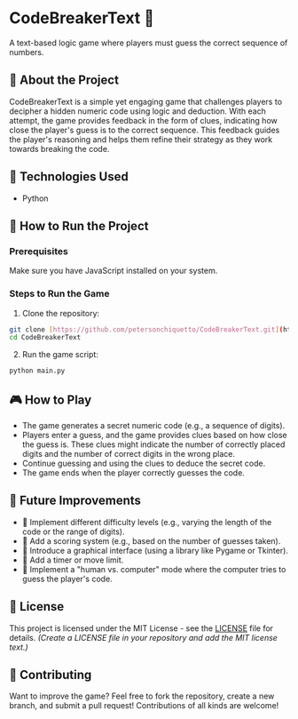 # CodeBreakerText 🔐

A text-based logic game where players must guess the correct sequence of numbers.

## 📜 About the Project

CodeBreakerText is a simple yet engaging game that challenges players to decipher a hidden numeric code using logic and deduction.  With each attempt, the game provides feedback in the form of clues, indicating how close the player's guess is to the correct sequence. This feedback guides the player's reasoning and helps them refine their strategy as they work towards breaking the code.

## 🚀 Technologies Used

*   Python

## 🔧 How to Run the Project

### Prerequisites

Make sure you have JavaScript installed on your system.

### Steps to Run the Game

1.  Clone the repository:

```bash
git clone [https://github.com/petersonchiquetto/CodeBreakerText.git](https://github.com/petersonchiquetto/CodeBreakerText.git)
cd CodeBreakerText
```

2.  Run the game script:

```bash
python main.py
```

## 🎮 How to Play

*   The game generates a secret numeric code (e.g., a sequence of digits).
*   Players enter a guess, and the game provides clues based on how close the guess is.  These clues might indicate the number of correctly placed digits and the number of correct digits in the wrong place.
*   Continue guessing and using the clues to deduce the secret code.
*   The game ends when the player correctly guesses the code.

## 📌 Future Improvements

*   🔹 Implement different difficulty levels (e.g., varying the length of the code or the range of digits).
*   🔹 Add a scoring system (e.g., based on the number of guesses taken).
*   🔹 Introduce a graphical interface (using a library like Pygame or Tkinter).
*   🔹 Add a timer or move limit.
*   🔹 Implement a "human vs. computer" mode where the computer tries to guess the player's code.

## 📝 License

This project is licensed under the MIT License - see the [LICENSE](LICENSE) file for details. *(Create a LICENSE file in your repository and add the MIT license text.)*

## 🤝 Contributing

Want to improve the game? Feel free to fork the repository, create a new branch, and submit a pull request!  Contributions of all kinds are welcome!
